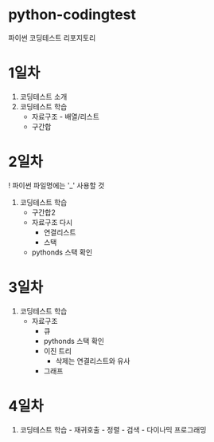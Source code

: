 # python-codingtest
파이썬 코딩테스트 리포지토리

# 1일차
1. 코딩테스트 소개
2. 코딩테스트 학습
    - 자료구조 - 배열/리스트
    - 구간합

# 2일차
! 파이썬 파일명에는 '_' 사용할 것
1. 코딩테스트 학습
    - 구간합2
    - 자료구조 다시
        - 연결리스트
        - 스택
    - pythonds 스택 확인

# 3일차
1. 코딩테스트 학습
    - 자료구조
        - 큐
        - pythonds 스택 확인
        - 이진 트리
            - 삭제는 연결리스트와 유사
        - 그래프
# 4일차
1. 코딩테스트 학습
        - 재귀호출
        - 정렬
        - 검색
        - 다이나믹 프로그래밍